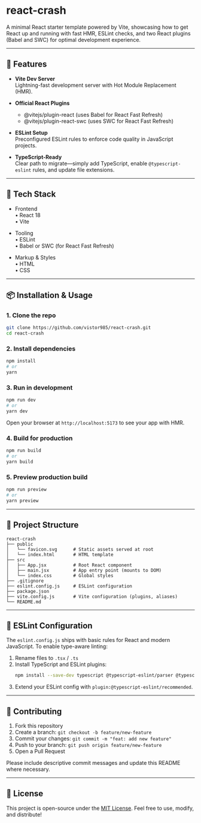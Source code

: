 # react-crash

A minimal React starter template powered by Vite, showcasing how to get React up and running with fast HMR, ESLint checks, and two React plugins (Babel and SWC) for optimal development experience.

---

## 🚀 Features

- **Vite Dev Server**  
  Lightning-fast development server with Hot Module Replacement (HMR).

- **Official React Plugins**

  - @vitejs/plugin-react (uses Babel for React Fast Refresh)
  - @vitejs/plugin-react-swc (uses SWC for React Fast Refresh)

- **ESLint Setup**  
  Preconfigured ESLint rules to enforce code quality in JavaScript projects.

- **TypeScript-Ready**  
  Clear path to migrate—simply add TypeScript, enable `@typescript-eslint` rules, and update file extensions.

---

## 🧰 Tech Stack

- Frontend  
  • React 18  
  • Vite

- Tooling  
  • ESLint  
  • Babel or SWC (for React Fast Refresh)

- Markup & Styles  
  • HTML  
  • CSS

---

## 📦 Installation & Usage

### 1. Clone the repo

```bash
git clone https://github.com/vistor985/react-crash.git
cd react-crash
```

### 2. Install dependencies

```bash
npm install
# or
yarn
```

### 3. Run in development

```bash
npm run dev
# or
yarn dev
```

Open your browser at `http://localhost:5173` to see your app with HMR.

### 4. Build for production

```bash
npm run build
# or
yarn build
```

### 5. Preview production build

```bash
npm run preview
# or
yarn preview
```

---

## 📁 Project Structure

```text
react-crash
├── public
│   └── favicon.svg      # Static assets served at root
│   └── index.html       # HTML template
├── src
│   ├── App.jsx          # Root React component
│   ├── main.jsx         # App entry point (mounts to DOM)
│   └── index.css        # Global styles
├── .gitignore
├── eslint.config.js     # ESLint configuration
├── package.json
├── vite.config.js       # Vite configuration (plugins, aliases)
└── README.md
```

---

## 🔧 ESLint Configuration

The `eslint.config.js` ships with basic rules for React and modern JavaScript. To enable type-aware linting:

1. Rename files to `.tsx` / `.ts`
2. Install TypeScript and ESLint plugins:
   ```bash
   npm install --save-dev typescript @typescript-eslint/parser @typescript-eslint/eslint-plugin
   ```
3. Extend your ESLint config with `plugin:@typescript-eslint/recommended`.

---

## 🤝 Contributing

1. Fork this repository
2. Create a branch: `git checkout -b feature/new-feature`
3. Commit your changes: `git commit -m "feat: add new feature"`
4. Push to your branch: `git push origin feature/new-feature`
5. Open a Pull Request

Please include descriptive commit messages and update this README where necessary.

---

## 📄 License

This project is open-source under the [MIT License](LICENSE). Feel free to use, modify, and distribute!

